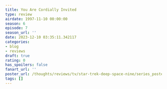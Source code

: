 ```yaml
---
title: You Are Cordially Invited
type: review
airdate: 1997-11-10 00:00:00
season: 6
episode: 7
season_url: ''
date: 2023-12-10 03:35:11.342117
categories:
- blog
- reviews
draft: true
rating: 0
has_spoilers: false
fanart_url: ''
poster_url: /thoughts/reviews/tv/star-trek-deep-space-nine/series_poster.jpg
tags: []
---
```


